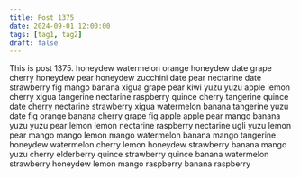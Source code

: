 ```yaml
---
title: Post 1375
date: 2024-09-01 12:00:00
tags: [tag1, tag2]
draft: false
---
```

This is post 1375.
honeydew
watermelon
orange
honeydew
date
grape
cherry
honeydew
pear
honeydew
zucchini
date
pear
nectarine
date
strawberry
fig
mango
banana
xigua
grape
pear
kiwi
yuzu
yuzu
apple
lemon
cherry
xigua
tangerine
nectarine
raspberry
quince
cherry
tangerine
quince
date
cherry
nectarine
strawberry
xigua
watermelon
banana
tangerine
yuzu
date
fig
orange
banana
cherry
grape
fig
apple
apple
pear
mango
banana
yuzu
yuzu
pear
lemon
lemon
nectarine
raspberry
nectarine
ugli
yuzu
lemon
pear
mango
mango
lemon
mango
watermelon
banana
mango
tangerine
honeydew
watermelon
cherry
lemon
honeydew
strawberry
banana
mango
yuzu
cherry
elderberry
quince
strawberry
quince
banana
watermelon
strawberry
honeydew
lemon
mango
raspberry
banana
raspberry
